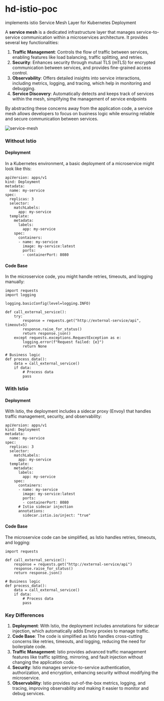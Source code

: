 # hd-istio-poc
implements istio Service Mesh Layer for Kubernetes Deployment

A  **service mesh**  is a dedicated infrastructure layer that manages service-to-service communication within a microservices architecture. It provides several key functionalities:

1.  **Traffic Management**: Controls the flow of traffic between services, enabling features like load balancing, traffic splitting, and retries.
2.  **Security**: Enhances security through mutual TLS (mTLS) for encrypted communication between services, and provides fine-grained access control.
3.  **Observability**: Offers detailed insights into service interactions, including metrics, logging, and tracing, which help in monitoring and debugging.
4.  **Service Discovery**: Automatically detects and keeps track of services within the mesh, simplifying the management of service endpoints

By abstracting these concerns away from the application code, a service mesh allows developers to focus on business logic while ensuring reliable and secure communication between services.


![service-mesh](https://github.com/user-attachments/assets/0ae1b8a9-7016-48db-8ff6-1a3d64365e98)


### Without Istio
#### Deployment

In a Kubernetes environment, a basic deployment of a microservice might look like this:

	apiVersion: apps/v1
	kind: Deployment
	metadata:
	  name: my-service
	spec:
	  replicas: 3
	  selector:
	    matchLabels:
	      app: my-service
	  template:
	    metadata:
	      labels:
	        app: my-service
	    spec:
	      containers:
	      - name: my-service
	        image: my-service:latest
	        ports:
	        - containerPort: 8080


#### Code Base

In the microservice code, you might handle retries, timeouts, and logging manually:

	import requests
	import logging

	logging.basicConfig(level=logging.INFO)

	def call_external_service():
	    try:
	        response = requests.get("http://external-service/api", timeout=5)
	        response.raise_for_status()
	        return response.json()
	    except requests.exceptions.RequestException as e:
	        logging.error(f"Request failed: {e}")
	        return None

	# Business logic
	def process_data():
	    data = call_external_service()
	    if data:
	        # Process data
	        pass

### With Istio

#### Deployment

With Istio, the deployment includes a sidecar proxy (Envoy) that handles traffic management, security, and observability:

	apiVersion: apps/v1
	kind: Deployment
	metadata:
	  name: my-service
	spec:
	  replicas: 3
	  selector:
	    matchLabels:
	      app: my-service
	  template:
	    metadata:
	      labels:
	        app: my-service
	    spec:
	      containers:
	      - name: my-service
	        image: my-service:latest
	        ports:
	        - containerPort: 8080
	      # Istio sidecar injection
	      annotations:
	        sidecar.istio.io/inject: "true"

#### Code Base

The microservice code can be simplified, as Istio handles retries, timeouts, and logging:
	
	import requests

	def call_external_service():
	    response = requests.get("http://external-service/api")
	    response.raise_for_status()
	    return response.json()

	# Business logic
	def process_data():
	    data = call_external_service()
	    if data:
	        # Process data
	        pass

### Key Differences

1.  **Deployment**: With Istio, the deployment includes annotations for sidecar injection, which automatically adds Envoy proxies to manage traffic.
2.  **Code Base**: The code is simplified as Istio handles cross-cutting concerns like retries, timeouts, and logging, reducing the need for boilerplate code.
3.  **Traffic Management**: Istio provides advanced traffic management features like traffic splitting, mirroring, and fault injection without changing the application code.
4.  **Security**: Istio manages service-to-service authentication, authorization, and encryption, enhancing security without modifying the microservice.
5.  **Observability**: Istio provides out-of-the-box metrics, logging, and tracing, improving observability and making it easier to monitor and debug services.
